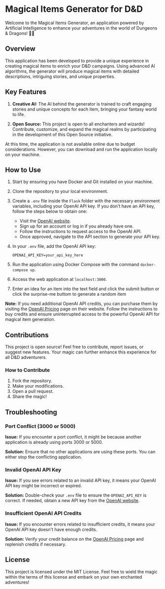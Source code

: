 # Magical Items Generator for D&D

Welcome to the Magical Items Generator, an application powered by Artificial Intelligence to enhance your adventures in the world of Dungeons & Dragons! 🎲✨

## Overview

This application has been developed to provide a unique experience in creating magical items to enrich your D&D campaigns. Using advanced AI algorithms, the generator will produce magical items with detailed descriptions, intriguing stories, and unique properties.

## Key Features

1. **Creative AI:** The AI behind the generator is trained to craft engaging stories and unique concepts for each item, bringing your fantasy world to life.

2. **Open Source:** This project is open to all enchanters and wizards! Contribute, customize, and expand the magical realms by participating in the development of this Open Source initiative.

At this time, the application is not available online due to budget considerations. However, you can download and run the application locally on your machine.


## How to Use

1. Start by ensuring you have Docker and Git installed on your machine.

2. Clone the repository to your local environment.

3. Create a `.env` file inside the `Flask` folder with the necessary environment variables, including your OpenAI API key. If you don't have an API key, follow the steps below to obtain one:

   - Visit the [OpenAI website](https://openai.com/signup/).
   - Sign up for an account or log in if you already have one.
   - Follow the instructions to request access to the OpenAI API.
   - Once approved, navigate to the API section to generate your API key.

4. In your `.env` file, add the OpenAI API key:
   ```dotenv
   OPENAI_API_KEY=your_api_key_here
   ```

5. Run the application using Docker Compose with the command `docker-compose up`.

6. Access the web application at `localhost:3000`.

7. Enter an idea for an item into the text field and click the submit button or click the surprise-me buttom to generate a random item


**Note:** If you need additional OpenAI API credits, you can purchase them by visiting the [OpenAI Pricing](https://openai.com/pricing) page on their website. Follow the instructions to buy credits and ensure uninterrupted access to the powerful OpenAI API for magical item generation.

## Contributions

This project is open source! Feel free to contribute, report issues, or suggest new features. Your magic can further enhance this experience for all D&D adventurers.

### How to Contribute

1. Fork the repository.
2. Make your modifications.
3. Open a pull request.
4. Share the magic!

## Troubleshooting

### Port Conflict (3000 or 5000)

**Issue:** If you encounter a port conflict, it might be because another application is already using ports 3000 or 5000.

**Solution:** Ensure that no other applications are using these ports. You can either stop the conflicting application.

### Invalid OpenAI API Key

**Issue:** If you see errors related to an invalid API key, it means your OpenAI API key might be incorrect or expired.

**Solution:** Double-check your `.env` file to ensure the `OPENAI_API_KEY` is correct. If needed, obtain a new API key from the [OpenAI website](https://beta.openai.com/signup/).

### Insufficient OpenAI API Credits

**Issue:** If you encounter errors related to insufficient credits, it means your OpenAI API key doesn't have enough credits.

**Solution:** Verify your credit balance on the [OpenAI Pricing](https://beta.openai.com/pricing) page and replenish credits if necessary.


## License

This project is licensed under the MIT License. Feel free to wield the magic within the terms of this license and embark on your own enchanted adventures!